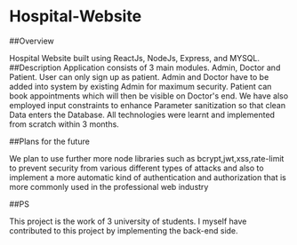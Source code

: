 # Hospital-Website

##Overview

Hospital Website built using ReactJs, NodeJs, Express, and MYSQL.
##Description
Application consists of 3 main modules. Admin, Doctor and Patient.
User can only sign up as patient. Admin and Doctor have to be added into system by existing Admin for maximum security.
Patient can book appointments which will then be visible on Doctor's end.
We have also employed input constraints to enhance Parameter sanitization so that clean Data enters the Database.
All technologies were learnt and implemented from scratch within 3 months.

##Plans for the future

We plan to use further more node libraries such as bcrypt,jwt,xss,rate-limit to prevent security from various different types of attacks
and also to implement a more automatic kind of authentication and authorization that is more commonly used in the professional web industry

##PS

This project is the work of 3 university of students. I myself have contributed to this project by implementing the back-end side.


